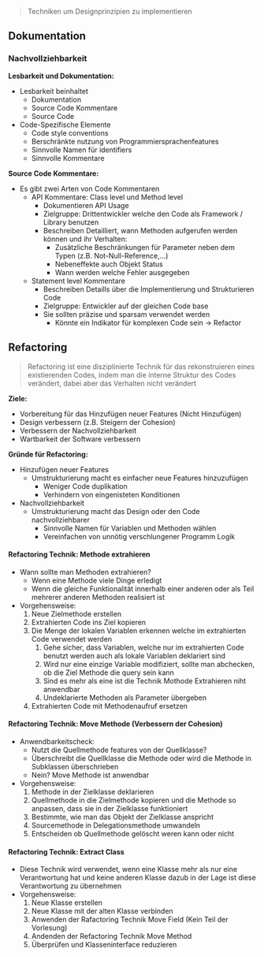> Techniken um Designprinzipien zu implementieren

## Dokumentation

### Nachvollziehbarkeit
**Lesbarkeit und Dokumentation:**
- Lesbarkeit beinhaltet
	- Dokumentation
	- Source Code Kommentare
	- Source Code
- Code-Spezifische Elemente
	- Code style conventions
	- Berschränkte nutzung von Programmiersprachenfeatures
	- Sinnvolle Namen für identifiers
	- Sinnvolle Kommentare

**Source Code Kommentare:**
- Es gibt zwei Arten von Code Kommentaren
	- API Kommentare: Class level und Method level
		- Dokumentieren API Usage
		- Zielgruppe: Drittentwickler welche den Code als Framework / Library benutzen
		- Beschreiben Detailliert, wann Methoden aufgerufen werden können und ihr Verhalten:
			- Zusätzliche Beschränkungen für Parameter neben dem Typen (z.B. Not-Null-Reference,...)
			- Nebeneffekte auch Objekt Status
			- Wann werden welche Fehler ausgegeben
	- Statement level Kommentare
		- Beschreiben Detaills über die Implementierung und Strukturieren Code
		- Zielgruppe: Entwickler auf der gleichen Code base
		- Sie sollten präzise und sparsam verwendet werden
			- Könnte ein Indikator für komplexen Code sein $\rightarrow$ Refactor

## Refactoring
> Refactoring ist eine disziplinierte Technik für das rekonstruieren eines existierenden Codes, indem man die interne Struktur des Codes verändert, dabei aber das Verhalten nicht verändert

**Ziele:**
- Vorbereitung für das Hinzufügen neuer Features (Nicht Hinzufügen)
- Design verbessern (z.B. Steigern der Cohesion)
- Verbessern der Nachvollziehbarkeit
- Wartbarkeit der Software verbessern

**Gründe für Refactoring:**
- Hinzufügen neuer Features
	- Umstrukturierung macht es einfacher neue Features hinzuzufügen
		- Weniger Code duplikation
		- Verhindern von eingenisteten Konditionen
- Nachvollziehbarkeit
	- Umstrukturierung macht das Design oder den Code nachvollziehbarer
		- Sinnvolle Namen für Variablen und Methoden wählen
		- Vereinfachen von unnötig verschlungener Programm Logik


#### Refactoring Technik: Methode extrahieren
- Wann sollte man Methoden extrahieren?
	- Wenn eine Methode viele Dinge erledigt
	- Wenn die gleiche Funktionalität innerhalb einer anderen oder als Teil mehrerer anderen Methoden realisiert ist
- Vorgehensweise:
	1. Neue Zielmethode erstellen
	2. Extrahierten Code ins Ziel kopieren
	3. Die Menge der lokalen Variablen erkennen welche im extrahierten Code verwendet werden
		1. Gehe sicher, dass Variablen, welche nur im extrahierten Code benutzt werden auch als lokale Variablen deklariert sind
		2. Wird nur eine einzige Variable modifiziert, sollte man abchecken, ob die Ziel Methode die query sein kann
		3. Sind es mehr als eine ist die Technik Mothode Extrahieren niht anwendbar
		4. Undeklarierte Methoden als Parameter übergeben
	4. Extrahierten Code mit Methodenaufruf ersetzen

#### Refactoring Technik: Move Methode (Verbessern der Cohesion)
- Anwendbarkeitscheck:
	- Nutzt die Quellmethode features von der Quellklasse?
	- Überschreibt die Quellklasse die Methode oder wird die Methode in Subklassen überschrieben
	- Nein? Move Methode ist anwendbar
- Vorgehensweise:
	1. Methode in der Zielklasse deklarieren
	2. Quellmethode in die Zielmethode kopieren und die Methode so anpassen, dass sie in der Zielklasse funktioniert
	3. Bestimmte, wie man das Objekt der Zielklasse anspricht
	4. Sourcemethode in Delegationsmethode umwandeln
	5. Entscheiden ob Quellmethode gelöscht weren kann oder nicht

#### Refactoring Technik: Extract Class
- Diese Technik wird verwendet, wenn eine Klasse mehr als nur eine Verantwortung hat und keine anderen Klasse dazub in der Lage ist diese Verantwortung zu übernehmen
- Vorgehensweise:
	1. Neue Klasse erstellen
	2. Neue Klasse mit der alten Klasse verbinden
	3. Anwenden der Rafactoring Technik Move Field (Kein Teil der Vorlesung)
	4. Andenden der Refactoring Technik Move Method
	5. Überprüfen und Klasseninterface reduzieren

